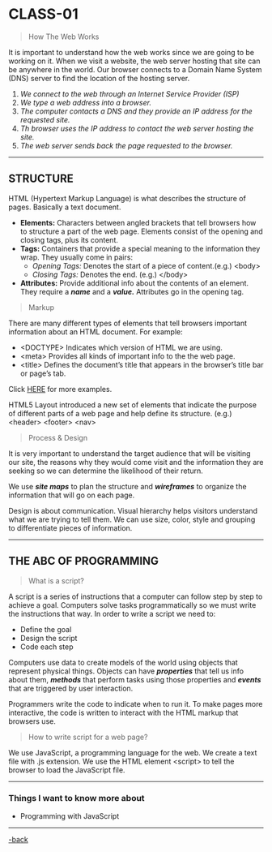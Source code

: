 # CLASS-01

>How The Web Works

It is important to understand how the web works since we are going to be working on it. When we visit a website, the web server hosting that site can be anywhere in the world. Our browser connects to a Domain Name System (DNS) server to find the location of the hosting server.

1. *We connect to the web through an Internet Service Provider (ISP)*
2. *We type a web address into a browser.*
3. *The computer contacts a DNS and they provide an IP address for the requested site.*
4. *Th browser uses the IP address to contact the web server hosting the site.*
5. *The web server sends back the page requested to the browser.*

---

## STRUCTURE

HTML (Hypertext Markup Language) is what describes the structure of pages. Basically a text document.

* **Elements:** Characters between angled brackets that tell browsers how to structure a part of the web page. Elements consist of the opening and closing tags, plus its content.
* **Tags:** Containers that provide a special meaning to the information they wrap. They usually come in pairs:
  * *Opening Tags:* Denotes the start of a piece of content.(e.g.) \<body>
  * *Closing Tags:* Denotes the end. (e.g.) \</body>
* **Attributes:** Provide additional info about the contents of an element. They require a ***name*** and a ***value.*** Attributes go in the opening tag.

>Markup

There are many  different types of elements that tell browsers important information about an HTML document. For example:

* \<DOCTYPE> Indicates which version of HTML we are using.
* \<meta> Provides all kinds of important info to the the web page.
* \<title> Defines the document’s title that appears in the browser’s title bar or page’s tab.

Click [HERE](https://developer.mozilla.org/en-US/docs/Web/HTML/Element) for more examples.

HTML5 Layout introduced a new set of elements that indicate the purpose of different parts of a web page and help define its structure. (e.g.) \<header> \<footer> \<nav>

>Process & Design

It is very important to understand the target audience that will be visiting our site, the reasons why they would come visit and the information they are seeking so we can determine the likelihood of their return.

We use ***site maps*** to plan the structure and ***wireframes*** to organize the information that will go on each page.

Design is about communication. Visual hierarchy helps visitors understand what we are trying to tell them. We can use size, color, style and grouping to differentiate pieces of information.

---

## THE ABC OF PROGRAMMING

>What is a script?

A script is a series of instructions that a computer can follow step by step to achieve a goal. Computers solve tasks programmatically so we must write the instructions that way. In order to write a script we need to:

* Define the goal
* Design the script
* Code each step

Computers use data to create models of the world using objects that represent physical things. Objects can have ***properties*** that tell us info about them, ***methods*** that perform tasks using those properties and ***events*** that are triggered by user interaction.

Programmers write the code to indicate when to run it. To make pages more interactive, the code is written to interact with the HTML markup that browsers use.

>How to write script for a web page?

We use JavaScript, a programming language for the web. We create a text file with .js extension. We use the HTML element \<script> to tell the browser to load the JavaScript file.

---

### Things I want to know more about

* Programming with JavaScript

---

[-back](https://alexriverau.github.io/reading-notes/)
